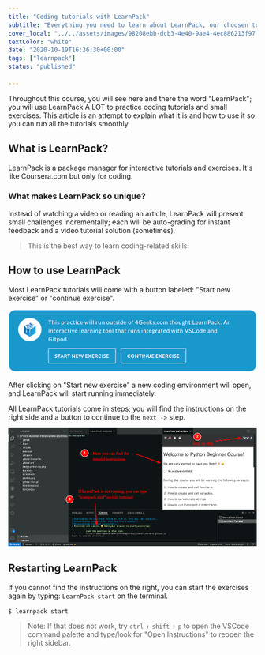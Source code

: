 ```yaml
---
title: "Coding tutorials with LearnPack"
subtitle: "Everything you need to learn about LearnPack, our choosen tutorial engine for coding content"
cover_local: "../../assets/images/98208ebb-dcb3-4e40-9ae4-4ec886213f97.jpeg"
textColor: "white"
date: "2020-10-19T16:36:30+00:00"
tags: ["learnpack"]
status: "published"

---
```


Throughout this course, you will see here and there the word "LearnPack"; you will use LearnPack A LOT to practice coding tutorials and small exercises. This article is an attempt to explain what it is and how to use it so you can run all the tutorials smoothly.

## What is LearnPack?

LearnPack is a package manager for interactive tutorials and exercises. It's like Coursera.com but only for coding.

### What makes LearnPack so unique?

Instead of watching a video or reading an article, LearnPack will present small challenges incrementally; each will be auto-grading for instant feedback and a video tutorial solution (sometimes).

> This is the best way to learn coding-related skills.

## How to use LearnPack

Most LearnPack tutorials will come with a button labeled: "Start new exercise" or "continue exercise".

![Learnpack Alert on 4geeks.com](https://github.com/breatheco-de/content/blob/master/src/assets/images/learnpack-alert.png?raw=true)

After clicking on "Start new exercise" a new coding environment will open, and LearnPack will start running immediately. 

All LearnPack tutorials come in steps; you will find the instructions on the right side and a button to continue to the `next ->` step.

![Learnpack explanation](https://github.com/breatheco-de/content/blob/master/src/assets/images/learnpack-explanation.png?raw=true)

## Restarting LearnPack

If you cannot find the instructions on the right, you can start the exercises again by typing: `LearnPack start` on the terminal.

```
$ learnpack start
```

> Note: If that does not work, try `ctrl` + `shift` + `p` to open the VSCode command palette and type/look for "Open Instructions" to reopen the right sidebar.
